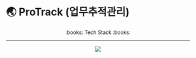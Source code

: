 # :earth_asia: ProTrack (업무추적관리)
<div align="center">
  :books: Tech Stack :books:
  <hr />
  <img src="https://img.shields.io/badge/React-#61DAFB?style=flat&logo=React&logoColor=white"/>
</div>

